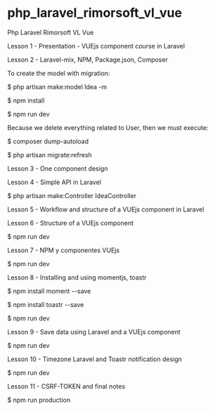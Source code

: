 # php_laravel_rimorsoft_vl_vue
Php Laravel Rimorsoft VL Vue

Lesson 1 - Presentation - VUEjs component course in Laravel

Lesson 2 - Laravel-mix, NPM, Package.json, Composer

To create the model with migration:

$ php artisan make:model Idea -m

$ npm install

$ npm run dev

Because we delete everything related to User, then we must execute:

$ composer dump-autoload 

$ php artisan migrate:refresh

Lesson 3 - One component design

Lesson 4 - Simple API in Laravel

$ php artisan make:Controller IdeaController

Lesson 5 - Workflow and structure of a VUEjs component in Laravel

Lesson 6 - Structure of a VUEjs component

$ npm run dev

Lesson 7 - NPM y componentes VUEjs

$ npm run dev

Lesson 8 - Installing and using momentjs, toastr

$ npm install moment --save

$ npm install toastr --save

$ npm run dev

Lesson 9 - Save data using Laravel and a VUEjs component

$ npm run dev

Lesson 10 - Timezone Laravel and Toastr notification design

$ npm run dev

Lesson 11 - CSRF-TOKEN and final notes

$ npm run production












